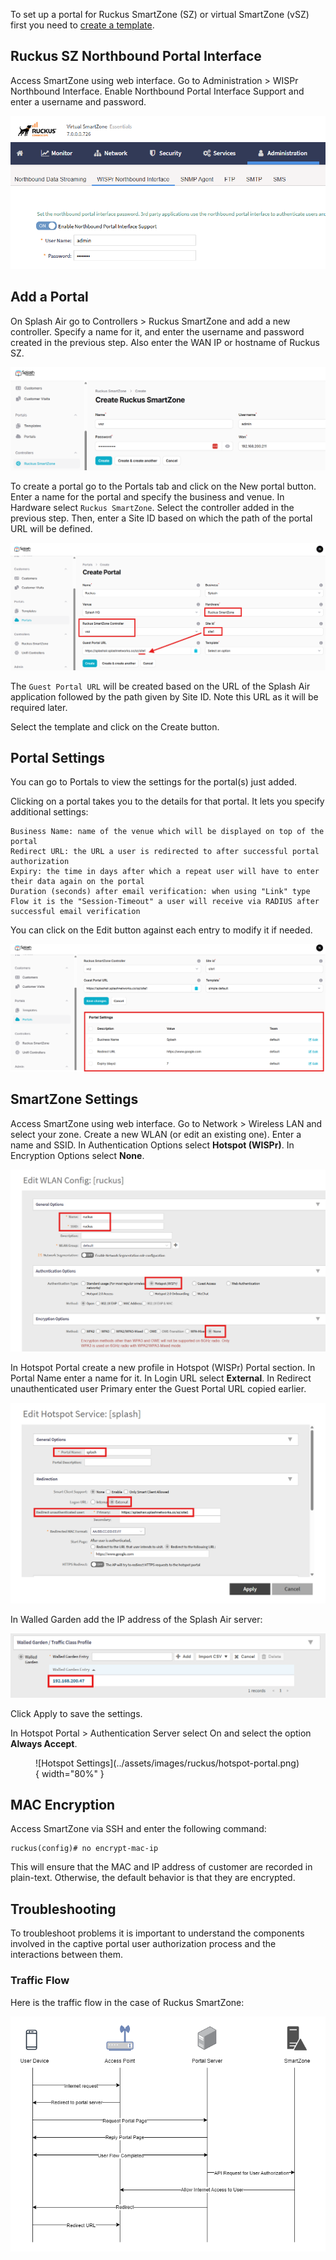 To set up a portal for Ruckus SmartZone (SZ) or virtual SmartZone (vSZ) first you need to [create a template](../defining-templates.md).

## Ruckus SZ Northbound Portal Interface

Access SmartZone using web interface. Go to Administration > WISPr Northbound Interface. Enable Northbound Portal Interface Support and enter a username and password.

![Ruckus NBI](../assets/images/ruckus/nbi.png)

## Add a Portal

On Splash Air go to Controllers > Ruckus SmartZone and add a new controller. Specify a name for it, and enter the username and password created in the previous step. Also enter the WAN IP or hostname of Ruckus SZ.

![Ruckus Controller](../assets/images/ruckus/controller.png)

To create a portal go to the Portals tab and click on the New portal button. Enter a name for the portal and specify the business and venue. In Hardware select `Ruckus SmartZone`. Select the controller added in the previous step. Then, enter a Site ID based on which the path of the portal URL will be defined.

![Ruckus Portal](../assets/images/ruckus/portal-url.png)

The `Guest Portal URL` will be created based on the URL of the Splash Air application followed by the path given by Site ID. Note this URL as it will be required later.

Select the template and click on the Create button.

## Portal Settings

You can go to Portals to view the settings for the portal(s) just added.

Clicking on a portal takes you to the details for that portal. It lets you specify additional settings:

```
Business Name: name of the venue which will be displayed on top of the portal
Redirect URL: the URL a user is redirected to after successful portal authorization
Expiry: the time in days after which a repeat user will have to enter their data again on the portal
Duration (seconds) after email verification: when using "Link" type Flow it is the "Session-Timeout" a user will receive via RADIUS after successful email verification 
```

You can click on the Edit button against each entry to modify it if needed.

![Ruckus Portal Settings](../assets/images/ruckus/portal-settings.png)

## SmartZone Settings

Access SmartZone using web interface. Go to Network > Wireless LAN and select your zone. Create a new WLAN (or edit an existing one). Enter a name and SSID. In Authentication Options select **Hotspot (WISPr)**. In Encryption Options select **None**.

![WLAN Settings](../assets/images/ruckus/wlan-settings.png)

In Hotspot Portal create a new profile in Hotspot (WISPr) Portal section. In Portal Name enter a name for it. In Login URL select **External**. In Redirect unauthenticated user Primary enter the Guest Portal URL copied earlier.

![Hotspot Settings](../assets/images/ruckus/hotspot-settings.png)

In Walled Garden add the IP address of the Splash Air server:

![Hotspot Walled Garden](../assets/images/ruckus/walled-garden.png)

Click Apply to save the settings.

In Hotspot Portal > Authentication Server select On and select the option **Always Accept**.

<figure markdown="span">
  ![Hotspot Settings](../assets/images/ruckus/hotspot-portal.png){ width="80%" }
</figure>

## MAC Encryption

Access SmartZone via SSH and enter the following command:
```
ruckus(config)# no encrypt-mac-ip
```
This will ensure that the MAC and IP address of customer are recorded in plain-text. Otherwise, the default behavior is that they are encrypted.

## Troubleshooting

To troubleshoot problems it is important to understand the components involved in the captive portal user authorization process and the interactions between them.

### Traffic Flow

Here is the traffic flow in the case of Ruckus SmartZone:

![Traffic Flow](../assets/images/ruckus/traffic-flow.png)

